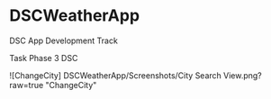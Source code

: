 # DSCWeatherApp
DSC App Development Track

Task Phase 3 DSC

![ChangeCity] DSCWeatherApp/Screenshots/City Search View.png?raw=true "ChangeCity"
